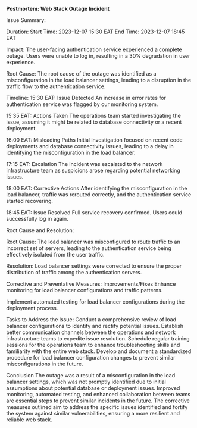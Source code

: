 **Postmortem: Web Stack Outage Incident**

Issue Summary:

Duration:
Start Time: 2023-12-07 15:30 EAT
End Time: 2023-12-07 18:45 EAT

Impact:
The user-facing authentication service experienced a complete outage.
Users were unable to log in, resulting in a 30% degradation in user experience.
  
Root Cause:
The root cause of the outage was identified as a misconfiguration in the load balancer settings, leading to a disruption in the traffic flow to the authentication service.

Timeline:
15:30 EAT: Issue Detected
An increase in error rates for authentication service was flagged by our monitoring system.

15:35 EAT: Actions Taken
The operations team started investigating the issue, assuming it might be related to database connectivity or a recent deployment.

16:00 EAT: Misleading Paths
Initial investigation focused on recent code deployments and database connectivity issues, leading to a delay in identifying the misconfiguration in the load balancer.

17:15 EAT: Escalation
The incident was escalated to the network infrastructure team as suspicions arose regarding potential networking issues.

18:00 EAT: Corrective Actions
After identifying the misconfiguration in the load balancer, traffic was rerouted correctly, and the authentication service started recovering.

18:45 EAT: Issue Resolved
Full service recovery confirmed. Users could successfully log in again.

Root Cause and Resolution:

Root Cause:
The load balancer was misconfigured to route traffic to an incorrect set of servers, leading to the authentication service being effectively isolated from the user traffic.

Resolution:
Load balancer settings were corrected to ensure the proper distribution of traffic among the authentication servers.

Corrective and Preventative Measures:
Improvements/Fixes
Enhance monitoring for load balancer configurations and traffic patterns.

Implement automated testing for load balancer configurations during the deployment process.

Tasks to Address the Issue:
Conduct a comprehensive review of load balancer configurations to identify and rectify potential issues.
Establish better communication channels between the operations and network infrastructure teams to expedite issue resolution.
Schedule regular training sessions for the operations team to enhance troubleshooting skills and familiarity with the entire web stack.
Develop and document a standardized procedure for load balancer configuration changes to prevent similar misconfigurations in the future.

Conclusion
The outage was a result of a misconfiguration in the load balancer settings, which was not promptly identified due to initial assumptions about potential database or deployment issues. Improved monitoring, automated testing, and enhanced collaboration between teams are essential steps to prevent similar incidents in the future. The corrective measures outlined aim to address the specific issues identified and fortify the system against similar vulnerabilities, ensuring a more resilient and reliable web stack.


